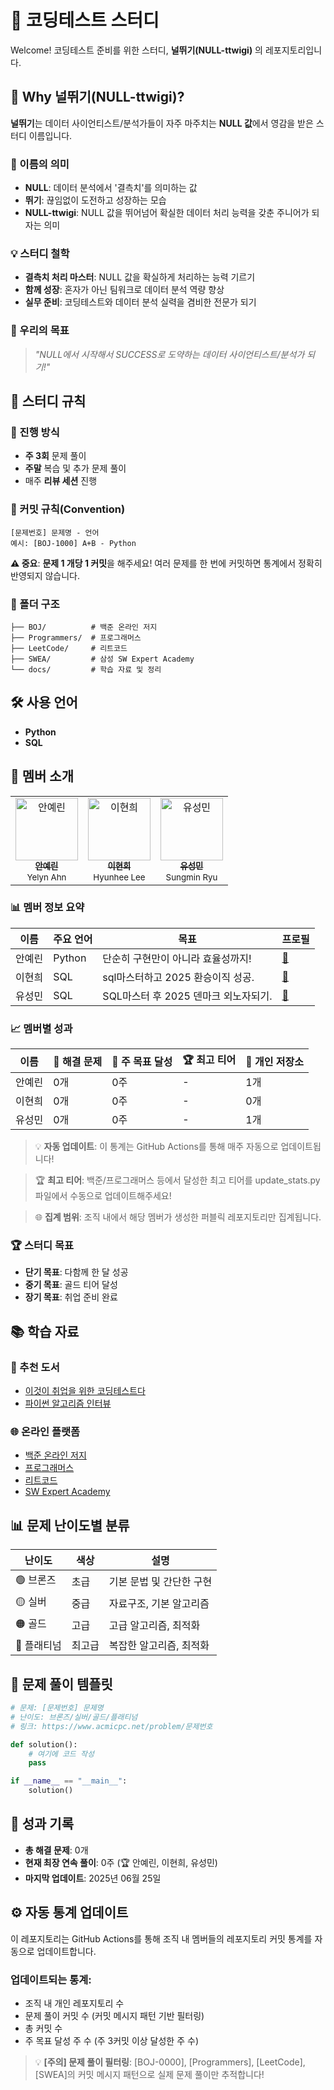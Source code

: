 # 🚀 코딩테스트 스터디

Welcome! 코딩테스트 준비를 위한 스터디, **널뛰기(NULL-ttwigi)** 의 레포지토리입니다. 

## 🤔 Why 널뛰기(NULL-ttwigi)?

**널뛰기**는 데이터 사이언티스트/분석가들이 자주 마주치는 **NULL 값**에서 영감을 받은 스터디 이름입니다.

### 🎯 이름의 의미
- **NULL**: 데이터 분석에서 '결측치'를 의미하는 값
- **뛰기**: 끊임없이 도전하고 성장하는 모습
- **NULL-ttwigi**: NULL 값을 뛰어넘어 확실한 데이터 처리 능력을 갖춘 주니어가 되자는 의미

### 💡 스터디 철학
- **결측치 처리 마스터**: NULL 값을 확실하게 처리하는 능력 기르기
- **함께 성장**: 혼자가 아닌 팀워크로 데이터 분석 역량 향상
- **실무 준비**: 코딩테스트와 데이터 분석 실력을 겸비한 전문가 되기

### 🚀 우리의 목표
> *"NULL에서 시작해서 SUCCESS로 도약하는 데이터 사이언티스트/분석가 되기!"*

## 🎯 스터디 규칙

### 📅 진행 방식
- **주 3회** 문제 풀이
- **주말** 복습 및 추가 문제 풀이
- 매주 **리뷰 세션** 진행

### 📝 커밋 규칙(Convention)
```
[문제번호] 문제명 - 언어
예시: [BOJ-1000] A+B - Python
```

**⚠️ 중요**: **문제 1 개당 1 커밋**을 해주세요! 여러 문제를 한 번에 커밋하면 통계에서 정확히 반영되지 않습니다.

### 📁 폴더 구조
```
├── BOJ/          # 백준 온라인 저지
├── Programmers/  # 프로그래머스
├── LeetCode/     # 리트코드
├── SWEA/         # 삼성 SW Expert Academy
└── docs/         # 학습 자료 및 정리
```

## 🛠️ 사용 언어

- **Python**
- **SQL**

## 👥 멤버 소개

<table>
  <tr>
    <td align="center">
      <a href="https://github.com/안예린">
        <img src="https://avatars.githubusercontent.com/girlwcode" width="100px;" alt="안예린"/>
        <br />
        <sub><b>안예린</b></sub>
      </a>
      <br />
      <sub>Yelyn Ahn</sub>
    </td>
    <td align="center">
      <a href="https://github.com/이현희">
        <img src="https://avatars.githubusercontent.com/heheelee" width="100px;" alt="이현희"/>
        <br />
        <sub><b>이현희</b></sub>
      </a>
      <br />
      <sub>Hyunhee Lee</sub>
    </td>
    <td align="center">
      <a href="https://github.com/유성민">
        <img src="https://avatars.githubusercontent.com/mini-u" width="100px;" alt="유성민"/>
        <br />
        <sub><b>유성민</b></sub>
      </a>
      <br />
      <sub>Sungmin Ryu</sub>
    </td>
  </tr>
</table>

### 📊 멤버 정보 요약
| 이름 | 주요 언어 | 목표 | 프로필 |
|------|-----------|------|--------|
| 안예린 | Python | 단순히 구현만이 아니라 효율성까지! | [💜](https://www.linkedin.com/in/yelyn-ahn/) |
| 이현희 | SQL | sql마스터하고 2025 환승이직 성공. | [💙](https://kr.linkedin.com/in/hhlee0521) |
| 유성민 | SQL | SQL마스터 후 2025 덴마크 외노자되기. | [💚](https://www.linkedin.com/in/minnieryu/) |

### 📈 멤버별 성과
| 이름 | 🎯 해결 문제 | 📅 주 목표 달성 | 🏆 최고 티어 | 📁 개인 저장소 |
|------|-------------|---------------|-------------|------------------|
| 안예린 | 0개 | 0주 | - | 1개 |
| 이현희 | 0개 | 0주 | - | 0개 |
| 유성민 | 0개 | 0주 | - | 1개 |

> 💡 **자동 업데이트**: 이 통계는 GitHub Actions를 통해 매주 자동으로 업데이트됩니다!

> 🏆 **최고 티어**: 백준/프로그래머스 등에서 달성한 최고 티어를 update_stats.py 파일에서 수동으로 업데이트해주세요!

> 🌐 **집계 범위**: 조직 내에서 해당 멤버가 생성한 퍼블릭 레포지토리만 집계됩니다.
### 🏆 스터디 목표
- **단기 목표**: 다함께 한 달 성공
- **중기 목표**: 골드 티어 달성
- **장기 목표**: 취업 준비 완료

## 📚 학습 자료

### 📖 추천 도서
- [이것이 취업을 위한 코딩테스트다](https://github.com/ndb796/python-for-coding-test)
- [파이썬 알고리즘 인터뷰](https://github.com/onlybooks/algorithm-interview)

### 🌐 온라인 플랫폼
- [백준 온라인 저지](https://www.acmicpc.net/)
- [프로그래머스](https://programmers.co.kr/)
- [리트코드](https://leetcode.com/)
- [SW Expert Academy](https://swexpertacademy.com/)

## 📊 문제 난이도별 분류

| 난이도 | 색상 | 설명 |
|--------|------|------|
| 🟢 브론즈 | 초급 | 기본 문법 및 간단한 구현 |
| 🟡 실버 | 중급 | 자료구조, 기본 알고리즘 |
| 🟠 골드 | 고급 | 고급 알고리즘, 최적화 |
| 🔴 플래티넘 | 최고급 | 복잡한 알고리즘, 최적화 |


## 📝 문제 풀이 템플릿

```python
# 문제: [문제번호] 문제명
# 난이도: 브론즈/실버/골드/플래티넘
# 링크: https://www.acmicpc.net/problem/문제번호

def solution():
    # 여기에 코드 작성
    pass

if __name__ == "__main__":
    solution()
```

## 🎉 성과 기록

- **총 해결 문제**: 0개
- **현재 최장 연속 풀이**: 0주 (🏆 안예린, 이현희, 유성민)
- **마지막 업데이트**: 2025년 06월 25일

## ⚙️ 자동 통계 업데이트

이 레포지토리는 GitHub Actions를 통해 조직 내 멤버들의 레포지토리 커밋 통계를 자동으로 업데이트합니다.

### 업데이트되는 통계:
- 조직 내 개인 레포지토리 수
- 문제 풀이 커밋 수 (커밋 메시지 패턴 기반 필터링)
- 총 커밋 수
- 주 목표 달성 주 수 (주 3커밋 이상 달성한 주 수)

> 💡 **[주의] 문제 풀이 필터링**: [BOJ-0000], [Programmers], [LeetCode], [SWEA]의 커밋 메시지 패턴으로 실제 문제 풀이만 추적합니다!




